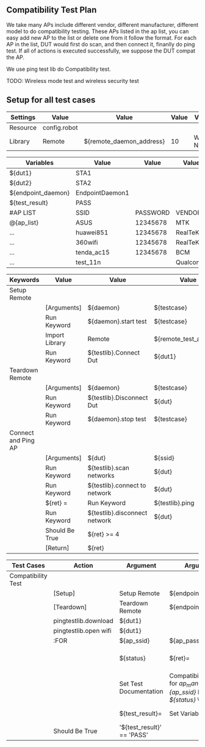 
## Compatibility Test Plan
We take many APs include different vendor, different manufacturer, different model to do compatibility testing.
These APs listed in the ap list, you can easy add new AP to the list or delete one from it follow the format.
For each AP in the list, DUT would first do scan, and then connect it, finanlly do ping test.
If all of actions is executed successfully, we suppose the DUT compat the AP.

We use ping test lib do Compatibility test.

TODO: Wireless mode test and wireless security test

## Setup for all test cases

| Settings | Value | Value | Value | Value | Value |
|---|---|---|---|---|---|
| Resource | config.robot |
| Library | Remote | ${remote_daemon_address} | 10 | WITH NAME | ${endpoint_daemon} |

| Variables | Value | Value | Value | Value |
|---|---| ---| ---| ---|
| ${dut1} | STA1 |
| ${dut2} | STA2 |
| ${endpoint_daemon} | EndpointDaemon1 |
| ${test_result} | PASS |
|#AP LIST | SSID| PASSWORD | VENDOR | MANUFACTURER |
| @{ap_list}| ASUS | 12345678 | MTK | ASUS |
| ... | huawei851 | 12345678 | RealTeK | HUAWEI |
| ... | 360wifi | 12345678 | RealTeK | NETCORE |
| ... | tenda_ac15 | 12345678 | BCM | TENDA |
| ... | test_11n |  | Qualcomm | TP-LINK |


| Keywords | Value | Value | Value | Value | Value |
|---|---|---|---|---|---|
| Setup Remote |
| | [Arguments] | ${daemon} | ${testcase} | ${testlib} |
| | Run Keyword | ${daemon}.start test | ${testcase} |
| | Import Library | Remote | ${remote_test_address} | WITH NAME | ${testlib} |
| | Run Keyword | ${testlib}.Connect Dut | ${dut1} |
| Teardown Remote |
| | [Arguments] | ${daemon} | ${testcase} | ${testlib} | ${dut} |
| | Run Keyword | ${testlib}.Disconnect Dut | ${dut} |
| | Run Keyword | ${daemon}.stop test | ${testcase} |
| Connect and Ping AP |
| | [Arguments] | ${dut} | ${ssid} | ${pwd} | ${testlib} |
| | Run Keyword | ${testlib}.scan networks | ${dut} |
| | Run Keyword | ${testlib}.connect to network | ${dut} | ${ssid} | ${pwd} |
| | ${ret} = | Run Keyword | ${testlib}.ping | ${dut} | AP | 5 |
| | Run Keyword | ${testlib}.disconnect network | ${dut} |
| | Should Be True | ${ret} >= 4 |
| | [Return] |  ${ret} |



| Test Cases | Action | Argument | Argument | Argument | Argument | Argument | Argument | Argument | Argument |
|---|---|---|---|---|---|---|---|---|---|
| Compatibility Test |
| | [Setup] | Setup Remote | ${endpoint_daemon} | pingtest | pingtestlib |
| | [Teardown] | Teardown Remote | ${endpoint_daemon} | pingtest | pingtestlib | ${dut1} |
| | pingtestlib.download | ${dut1} |
| | pingtestlib.open wifi | ${dut1} |
| | :FOR |${ap_ssid} | ${ap_password} | ${ap_vendor} | ${ap_manu} | IN | @{ap_list}
| | | ${status} | ${ret}= |Run Keyword And Ignore Error | Connect and Ping AP | ${dut1} | ${ap_ssid} | ${ap_password} | pingtestlib |
| | | Set Test Documentation | Compatibility Test  for *${ap_manu}* AP *${ap_ssid}* Result *${status}* \n\n| append=True |
| | | ${test_result}= | Set Variable If | '${status}' == 'FAIL' | FAIL| ${test_result}|
| | Should Be True| '${test_result}' == 'PASS' |
